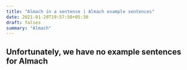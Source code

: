 ```yaml
---
title: "Almach in a sentence | Almach example sentences"
date: 2021-01-20T19:57:50+05:30
draft: falses
summary: "Almach"
---
```

## Unfortunately, we have no example sentences for Almach                 
